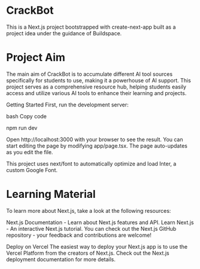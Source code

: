 # CrackBot
This is a Next.js project bootstrapped with create-next-app built as a project idea under the guidance of Buildspace.

# Project Aim
The main aim of CrackBot is to accumulate different AI tool sources specifically for students to use, making it a powerhouse of AI support. This project serves as a comprehensive resource hub, helping students easily access and utilize various AI tools to enhance their learning and projects.

Getting Started
First, run the development server:

bash
Copy code


npm run dev


Open http://localhost:3000 with your browser to see the result. You can start editing the page by modifying app/page.tsx. The page auto-updates as you edit the file.

This project uses next/font to automatically optimize and load Inter, a custom Google Font.

# Learning Material
To learn more about Next.js, take a look at the following resources:

Next.js Documentation - Learn about Next.js features and API.
Learn Next.js - An interactive Next.js tutorial.
You can check out the Next.js GitHub repository - your feedback and contributions are welcome!

Deploy on Vercel
The easiest way to deploy your Next.js app is to use the Vercel Platform from the creators of Next.js. Check out the Next.js deployment documentation for more details.
